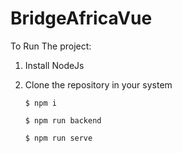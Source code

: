 # BridgeAfricaVue

To Run The project:

1. Install NodeJs

2. Clone the repository in your system


    ```
    $ npm i

    ```

    ```
    $ npm run backend

    ```

    ```
    $ npm run serve

    ```
